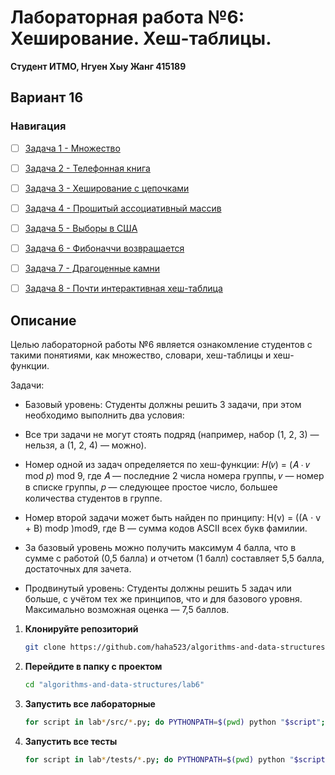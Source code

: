 # Лабораторная работа №6: Хеширование. Хеш-таблицы.

**Студент ИТМО,  Нгуен Хыу Жанг  415189**  

## Вариант 16

### Навигация

- [ ] [Задача 1 - Множество](https://github.com/haha523/algorithms-and-data-structures/blob/63059a77e0e9ec8d519b70d9fb0e1a201b30068e/lab5/task%201/README.md)
- [ ] [Задача 2 - Телефонная книга](https://github.com/haha523/algorithms-and-data-structures/blob/63059a77e0e9ec8d519b70d9fb0e1a201b30068e/lab5/task%202/README.md)
- [ ] [Задача 3 - Хеширование с цепочками](https://github.com/haha523/algorithms-and-data-structures/blob/63059a77e0e9ec8d519b70d9fb0e1a201b30068e/lab5/task%203/README.md)
- [ ] [Задача 4 - Прошитый ассоциативный массив](https://github.com/haha523/algorithms-and-data-structures/blob/63059a77e0e9ec8d519b70d9fb0e1a201b30068e/lab5/task%204/README.md)
- [ ] [Задача 5 - Выборы в США](https://github.com/haha523/algorithms-and-data-structures/blob/63059a77e0e9ec8d519b70d9fb0e1a201b30068e/lab5/task%205/README.md)
- [ ] [Задача 6 - Фибоначчи возвращается](https://github.com/haha523/algorithms-and-data-structures/blob/63059a77e0e9ec8d519b70d9fb0e1a201b30068e/lab5/task%206/README.md)
- [ ] [Задача 7 - Драгоценные камни](https://github.com/haha523/algorithms-and-data-structures/blob/b3e9f5bd3402c2f4766215a463820ff84e5718da/lab5/task%207/README.md)
- [ ] [Задача 8 - Почти интерактивная хеш-таблица](https://github.com/haha523/algorithms-and-data-structures/blob/b3e9f5bd3402c2f4766215a463820ff84e5718da/lab5/task%207/README.md)


## Описание

Целью лабораторной работы №6 является ознакомление студентов с такими понятиями, как множество, словари, хеш-таблицы и хеш-функции.

Задачи:

- Базовый уровень: Студенты должны решить 3 задачи, при этом необходимо выполнить два условия:

- Все три задачи не могут стоять подряд (например, набор (1, 2, 3) — нельзя, а (1, 2, 4) — можно).

- Номер одной из задач определяется по хеш-функции: 𝐻(𝑣) = (𝐴 ⋅ 𝑣 mod 𝑝) mod 9, где 𝐴 — последние 2 числа номера группы, 𝑣 — номер в списке группы, 𝑝 — следующее простое число, большее количества студентов в группе.
- Номер второй задачи может быть найден по принципу: H(v) = ((A ⋅ v + B) modp )mod9, где B — сумма кодов ASCII всех букв фамилии.

- За базовый уровень можно получить максимум 4 балла, что в сумме с работой (0,5 балла) и отчетом (1 балл) составляет 5,5 балла, достаточных для зачета.

- Продвинутый уровень: Студенты должны решить 5 задач или больше, с учётом тех же принципов, что и для базового уровня. Максимально возможная оценка — 7,5 баллов.

1. **Клонируйте репозиторий**
   ```bash
   git clone https://github.com/haha523/algorithms-and-data-structures.git
   ```
2. **Перейдите в папку с проектом**
   ```bash
   cd "algorithms-and-data-structures/lab6"
   ```
3. **Запустить все лабораторные**
    ```bash
    for script in lab*/src/*.py; do PYTHONPATH=$(pwd) python "$script"; done
   ```
4. **Запустить все тесты**
   ```bash
   for script in lab*/tests/*.py; do PYTHONPATH=$(pwd) python "$script"; done
   ```



